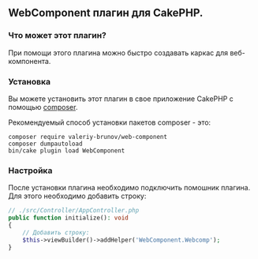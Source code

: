 ## WebComponent плагин для CakePHP.

### Что может этот плагин?

При помощи этого плагина можно быстро создавать каркас для веб-компонента.

### Установка

Вы можете установить этот плагин в свое приложение CakePHP с помощью [composer](https://getcomposer.org).

Рекомендуемый способ установки пакетов composer - это:

```
composer require valeriy-brunov/web-component
composer dumpautoload
bin/cake plugin load WebComponent
```

### Настройка

После установки плагина необходимо подключить помошник плагина. Для этого необходимо добавить строку:

```php
// ./src/Controller/AppController.php
public function initialize(): void
{
    // Добавить строку:
    $this->viewBuilder()->addHelper('WebComponent.Webcomp');
}
```
